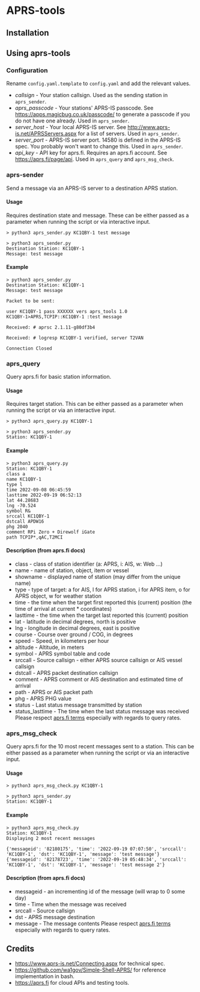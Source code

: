 # APRS-tools
## Installation
## Using aprs-tools
### Configuration
Rename `config.yaml.template` to `config.yaml` and add the relevant values.
* *callsign* - Your station callsign. Used as the sending station in `aprs_sender`.
* *aprs_passcode* - Your stations' APRS-IS passcode. See <https://apps.magicbug.co.uk/passcode/> to generate a passcode if you do not have one already. Used in `aprs_sender`.
* *server_host* - Your local APRS-IS server. See <http://www.aprs-is.net/APRSServers.aspx> for a list of servers. Used in `aprs_sender`.
* *server_port* - APRS-IS server port. 14580 is defined in the APRS-IS spec. You probably won't want to change this. Used in `aprs_sender`.
* *api_key* - API key for aprs.fi. Requires an aprs.fi account. See <https://aprs.fi/page/api>. Used in `aprs_query` and `aprs_msg_check`.
### aprs-sender
Send a message via an APRS-IS server to a destination APRS station.
#### Usage
Requires destination state and message. These can be either passed as a parameter when running the script or via interactive input.
```
> python3 aprs_sender.py KC1QBY-1 test message

> python3 aprs_sender.py
Destination Station: KC1QBY-1
Message: test message
```
#### Example
```
> python3 aprs_sender.py
Destination Station: KC1QBY-1
Message: test message

Packet to be sent:
 
user KC1QBY-1 pass XXXXXX vers aprs_tools 1.0
KC1QBY-1>APRS,TCPIP::KC1QBY-1 :test message

Received: # aprsc 2.1.11-g80df3b4

Received: # logresp KC1QBY-1 verified, server T2VAN

Connection Closed
```
### aprs_query
Query aprs.fi for basic station information.
#### Usage
Requires target station. This can be either passed as a parameter when running the script or via an interactive input.
```
> python3 aprs_query.py KC1QBY-1

> python3 aprs_sender.py
Station: KC1QBY-1
```
#### Example
```
> python3 aprs_query.py
Station: KC1QBY-1
class a
name KC1QBY-1
type l
time 2022-09-08 06:45:59
lasttime 2022-09-19 06:52:13
lat 44.28683
lng -70.524
symbol R&
srccall KC1QBY-1
dstcall APDW16
phg 2040
comment RPi Zero + Direwolf iGate
path TCPIP*,qAC,T2MCI
```
#### Description (from aprs.fi docs)
* class - class of station identifier (a: APRS, i: AIS, w: Web ...)
* name - name of station, object, item or vessel
* showname - displayed name of station (may differ from the unique name)
* type - type of target: a for AIS, l for APRS station, i for APRS item, o for APRS object, w for weather station
* time - the time when the target first reported this (current) position (the time of arrival at current * coordinates)
* lasttime - the time when the target last reported this (current) position
* lat - latitude in decimal degrees, north is positive
* lng - longitude in decimal degrees, east is positive
* course - Course over ground / COG, in degrees
* speed - Speed, in kilometers per hour
* altitude - Altitude, in meters
* symbol - APRS symbol table and code
* srccall - Source callsign - either APRS source callsign or AIS vessel callsign
* dstcall - APRS packet destination callsign
* comment - APRS comment or AIS destination and estimated time of arrival
* path - APRS or AIS packet path
* phg - APRS PHG value
* status - Last status message transmitted by station
* status_lasttime - The time when the last status message was received
Please respect [aprs.fi terms](https://aprs.fi/page/api) especially with regards to query rates.
### aprs_msg_check
Query aprs.fi for the 10 most recent messages sent to a station. This can be either passed as a parameter when running the script or via an interactive input.
#### Usage
```
> python3 aprs_msg_check.py KC1QBY-1

> python3 aprs_sender.py
Station: KC1QBY-1
```
#### Example
```
> python3 aprs_msg_check.py
Station: KC1QBY-1
Displaying 2 most recent messages 

{'messageid': '82180175', 'time': '2022-09-19 07:07:50', 'srccall': 'KC1QBY-1', 'dst': 'KC1QBY-1', 'message': 'test message'}
{'messageid': '82178723', 'time': '2022-09-19 05:48:34', 'srccall': 'KC1QBY-1', 'dst': 'KC1QBY-1', 'message': 'test message 2'}
```
#### Description (from aprs.fi docs)
* messageid - an incrementing id of the message (will wrap to 0 some day)
* time - Time when the message was received
* srccall - Source callsign
* dst - APRS message destination
* message - The message contents
Please respect [aprs.fi terms](https://aprs.fi/page/api) especially with regards to query rates.
## Credits 
* <https://www.aprs-is.net/Connecting.aspx> for technical spec.
* <https://github.com/wa1gov/Simple-Shell-APRS/> for reference implementation in bash.
* <https://aprs.fi> for cloud APIs and testing tools.

